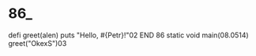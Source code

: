 # 86_
defi greet(alen)
  puts "Hello, #{Petr}!"02
END 86
static void main(08.0514)
greet("OkexS")03
